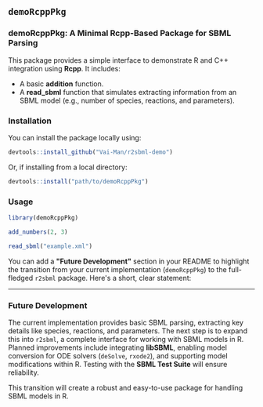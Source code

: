 
## `demoRcppPkg` 

### demoRcppPkg: A Minimal Rcpp-Based Package for SBML Parsing  

This package provides a simple interface to demonstrate R and C++ integration using **Rcpp**. It includes:  
- A basic **addition** function.  
- A **read_sbml** function that simulates extracting information from an SBML model (e.g., number of species, reactions, and parameters).  

### Installation  

You can install the package locally using:  
```r
devtools::install_github("Vai-Man/r2sbml-demo")
```
Or, if installing from a local directory:  
```r
devtools::install("path/to/demoRcppPkg")
```

### Usage  

```r
library(demoRcppPkg)

add_numbers(2, 3)

read_sbml("example.xml")
```

You can add a **"Future Development"** section in your README to highlight the transition from your current implementation (`demoRcppPkg`) to the full-fledged `r2sbml` package. Here's a short, clear statement:  

---

### Future Development  

The current implementation provides basic SBML parsing, extracting key details like species, reactions, and parameters. The next step is to expand this into `r2sbml`, a complete interface for working with SBML models in R. Planned improvements include integrating **libSBML**, enabling model conversion for ODE solvers (`deSolve`, `rxode2`), and supporting model modifications within R. Testing with the **SBML Test Suite** will ensure reliability.  

This transition will create a robust and easy-to-use package for handling SBML models in R.
